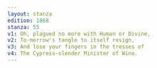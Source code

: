 ```yaml
---
layout: stanza
edition: 1868
stanza: 55
v1: Oh, plagued no more with Human or Divine,
v2: To-morrow's tangle to itself resign,
v3: And lose your fingers in the tresses of
v4: The Cypress-slender Minister of Wine.
---
```

